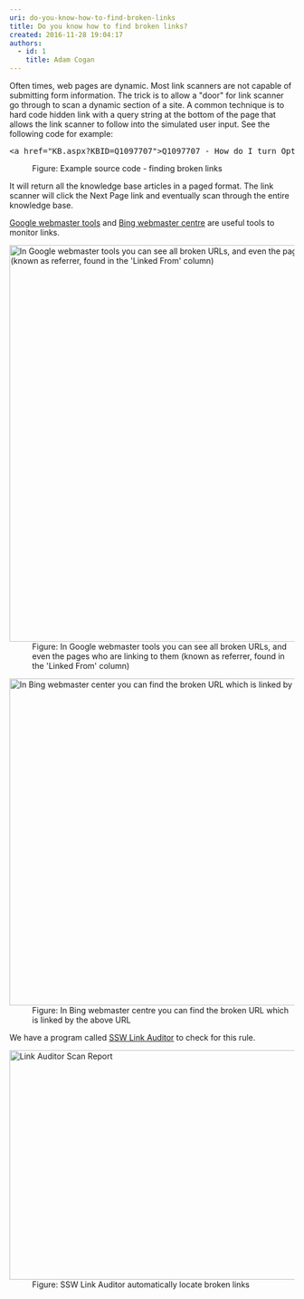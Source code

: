 ```yaml
---
uri: do-you-know-how-to-find-broken-links
title: Do you know how to find broken links?
created: 2016-11-28 19:04:17
authors:
  - id: 1
    title: Adam Cogan
---
```





<span class='intro'> Often times, web pages are dynamic. Most link scanners are not capable of submitting form information. The trick is to allow a &quot;door&quot; for link scanner go through to scan a dynamic section of a site. A common technique is to hard code&#160;hidden link with a query string at the bottom of the page that allows the link scanner to follow into the simulated user input. See the following code for example&#58; <br> </span>

<dl class="goodCode"><dt><pre>&lt;a href=&quot;KB.aspx?KBID=Q1097707&quot;&gt;Q1097707 - How do I turn Option Strict on by default in VB.NET?&lt;/a&gt;<br></pre></dt><dd>Figure&#58; Example source code - finding broken links<br></dd></dl><p>It will return all the knowledge base articles in a paged format. The link scanner will click the Next Page link and eventually scan through the entire knowledge base.<br></p><p>
   <a href="https&#58;//www.google.com/webmasters" target="_blank">Google webmaster tools</a>&#160;and <a href="http&#58;//www.bing.com/toolbox/webmaster/" target="_blank">Bing webmaster centre</a>&#160;are useful tools to monitor links.​<br></p><dl class="image"><dt> <img src="/PublishingImages/GoogleWebMaster.jpg" alt="In Google webmaster tools you can see all broken URLs, and even the pages who are linking to them (known as referrer, found in the 'Linked From' column)" data-pin-nopin="true" style="width&#58;700px;" /> <br> 
   </dt><dd>Figure&#58; In Google webmaster tools you can see all broken URLs, and even the pages who are linking to them (known as referrer, found in the 'Linked From' column)</dd></dl><dl class="image"><dt> <img src="/PublishingImages/BingWebMaster.jpg" alt="In Bing webmaster center you can find the broken URL which is linked by the above URL" data-pin-nopin="true" style="width&#58;700px;height&#58;577px;" /> </dt><dd>Figure&#58; In Bing webmaster centre you can find the broken URL which is linked by the above URL<br></dd></dl><p class="ssw15-rteElement-YellowBorderBox">We have a program called <a href="https&#58;//sswlinkauditor.com/" target="_blank">SSW Link Auditor</a> to check for this rule.</p><dl class="image"><dt> <img src="/PublishingImages/link-auditor-scan.jpg" alt="Link Auditor Scan Report" style="width&#58;700px;height&#58;405px;" /> </dt><dd>Figure&#58; SSW Link Auditor automatically locate broken links</dd></dl> <br>


